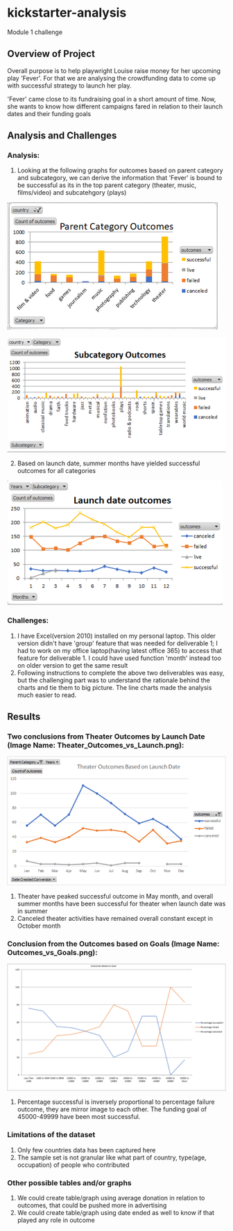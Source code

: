 # kickstarter-analysis
Module 1 challenge


## Overview of Project

Overall purpose is to help playwright Louise raise money for her upcoming play 'Fever'. For that we are analysing the crowdfunding data to come up with successful strategy to launch her play.

'Fever' came close to its fundraising goal in a short amount of time. Now, she wants to know how different campaigns fared in relation to their launch dates and their funding goals

## Analysis and Challenges

### Analysis:

1) Looking at the following graphs for outcomes based on parent category and subcategory, we can derive the information that 'Fever' is bound to be successful as its in the top parent category (theater, music, films/video) and subcatehgory (plays)

![parent catgory outcomes image](https://github.com/Meghajain84/kickstarter-analysis/blob/main/resources/parent%20catgory%20outcomes%20image.PNG)

![SubcategoryOutcomesImage](https://github.com/Meghajain84/kickstarter-analysis/blob/main/resources/SubcategoryOutcomesImage.PNG)

2) Based on launch date, summer months have yielded successful outcomes for all categories

![LaunchDateOutcomesImage](https://github.com/Meghajain84/kickstarter-analysis/blob/main/resources/LaunchDateOutcomesImage.PNG)

### Challenges:
1) I have Excel(version 2010) installed on my personal laptop. This older version didn't have 'group' feature that was needed for deliverable 1; I had to work on my office laptop(having latest office 365) to access that feature for deliverable 1. I could have used function 'month' instead too on older version to get the same result
2) Following instructions to complete the above two deliverables was easy, but the challenging part was to understand the rationale behind the charts and tie them to big picture. The line charts made the analysis much easier to read.

## Results

### Two conclusions from Theater Outcomes by Launch Date (Image Name: Theater_Outcomes_vs_Launch.png):

![Theater outcomes by Launch Date](https://github.com/Meghajain84/kickstarter-analysis/blob/main/resources/Theater_Outcomes_vs_Launch.png)

1) Theater have peaked successful outcome in May month, and overall summer months have been successful for theater when launch date was in summer
2) Canceled theater activities have remained overall constant except in October month

### Conclusion from the Outcomes based on Goals (Image Name: Outcomes_vs_Goals.png):

![Outcomes vs goals](https://github.com/Meghajain84/kickstarter-analysis/blob/main/resources/Outcomes_vs_Goals.png)

1) Percentage successful is inversely proportional to percentage failure outcome, they are mirror image to each other. The funding goal of 45000-49999 have been most successful.

### Limitations of the dataset
1) Only few countries data has been captured here
2) The sample set is not granular like what part of country, type(age, occupation) of people who contributed

### Other possible tables and/or graphs
1) We could create table/graph using average donation in relation to outcomes, that could be pushed more in advertising
2) We could create table/graph using date ended as well to know if that played any role in outcome
